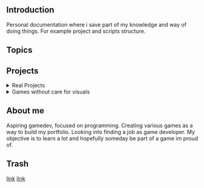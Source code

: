 ## Introduction
Personal documentation where i save part of my knowledge and way of doing things. For example project and scripts structure. 
## Topics

## Projects
<details>
 <summary>Real Projects</summary>
Projects being used by people. 
</details>

<details>
 <summary>Games without care for visuals</summary>
  Games without focus on visuals nor fun, having the objective of learning code and others.
  This games are not intended to be played.
</details>

## About me
Aspiring gamedev, focused on programming. 
Creating various games as a way to build my portfolio. 
Looking into finding a job as game developer.
My objective is to learn a lot and hopefully someday be part of a game im proud of. 


## Trash
[link](README.md)
[link](README.md)


